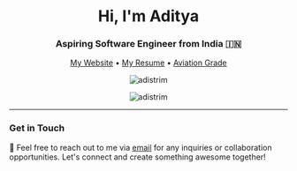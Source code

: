 <h1 align="center">Hi, I'm Aditya</h1>
<h3 align="center">Aspiring Software Engineer from India 🇮🇳</h3>

<p align="center">
  <a href="https://adistrim.me">My Website</a> •
  <a href="https://docs.google.com/document/d/1_BAHu6uIh2fpOjT5bDNWIJRxFa0o5xcLxKpBH-WpZcc/edit?usp=sharing">My Resume</a> •
  <a href="https://aviation-grade.vercel.app/">Aviation Grade</a>
</p>

<p align="center">
  <img src="https://github-readme-stats.vercel.app/api?username=adistrim&show_icons=true&locale=en" alt="adistrim" />
</p>

<p align="center">
  <img src="https://github-readme-streak-stats.herokuapp.com/?user=adistrim" alt="adistrim" />
</p>


---

### Get in Touch

📧 Feel free to reach out to me via [email](mailto:adistrim.dev@gmail.com) for any inquiries or collaboration opportunities. Let's connect and create something awesome together!

